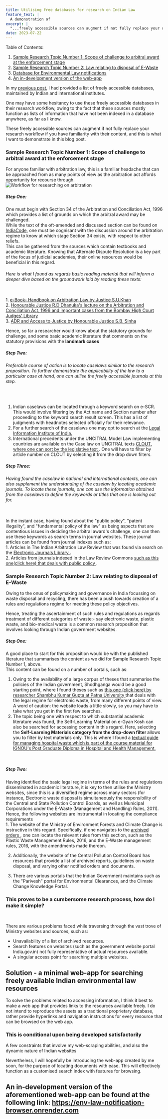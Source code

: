```yaml
---
title: Utilising free databases for research on Indian Law
feature_text: |
  A demonstration of 
excerpt: |
  "...freely accessible sources can augment if not fully replace your research workflow if you have familiarity with their content, and this is what I want to demonstrate in this blog post."
date: 2023-07-22
---
```


Table of Contents:
<ol>
<li> <a href = "#Sample1"> Sample Research Topic Number 1: Scope of challenge to arbitral award at the enforcement stage </a> </li>
<li> <a href = "#Sample2"> Sample Research Topic Number 2: Law relating to disposal of E-Waste </a> </li>
<li> <a href = "#Database"> Database for Environmental Law notifications </a> </li>
<li> <a href = "#AlphaRelease"> An in-development version of the web-app </a> </li>
</ol>


In my [previous post](https://sankalpsrv.github.io/2023/06/25/ReasearchingIndianLaw/), I had provided a list of freely accessible databases, maintained by Indian and international institutes.

One may have some hesitancy to use these freely accessible databases in their research workflow, owing to the fact that these sources mostly function as lists of information that have not been indexed in a database anywhere, as far as I know.

These freely accessible sources can augment if not fully replace your research workflow if you have familiarity with their content, and this is what I want to demonstrate in this blog post.

<section id = "Sample1">
 <h3> Sample Research Topic Number 1: Scope of challenge to arbitral award at the enforcement stage </h3>
 
</section> 
 <p> For anyone familiar with arbitration law, this is a familiar headache that can be approached from as many points of view as the arbitration act affords opportunity for recourse through. <br>

<img src = "" alt = "Workflow for researching on arbitration">

<h5> Step One: </h5> 
 
 One must begin with Section 34 of the Arbitration and Conciliation Act, 1996 which provides a list of grounds on which the arbitral award may be challenged. <br>
 While the text of the oft-amended and discussed section can be found on <a href="https://www.indiacode.nic.in/handle/123456789/1978?sam_handle=123456789/1362">IndiaCode</a>, one must be cognisant with the discussion around the arbitration regime to know at which stage Section 34 exists, with respect to other reliefs.  <br>
 This can be gathered from the sources which contain textbooks and academic literature. Knowing that Alternate Dispute Resolution is a key part of the focus of judicial academies, their online resources would be beneficial in this regard. 
 
<h6> Here is what I found as regards basic reading material that will inform a deeper dive based on the groundwork laid by reading these texts: </h6> <br>
 1. <a href="https://ijtr.nic.in/publication_book.htm">e-Book- Handbook on Arbitration Law by Justice S.U.Khan</a> <br>
 2. <a href = "https://bombayhighcourt.nic.in/writereaddata/library/1679320445ArbitrationJudgments18032023.pdf">Honourable Justice R.D Dhanuka's lecture on the Arbitration and Conciliation Act, 1996 and important cases from the Bombay High Court Judges' Library</a> <br>
 3. <a href = "https://www.tnsja.tn.gov.in/article/ADR-%20SBSinha.pdf" from the Tamil Nadu>ADR and Access to Justice by Honourable Justice S.B. Sinha</a><br>
 
 Hence, so far a researcher would know about the statutory grounds for challenge, and some basic academic literature that comments on the statutory provisions with the <b> landmark cases </b>
 
 <h5> Step Two: </h5>
<h6> Preferable course of action is to locate caselaws similar to the research proposition. To further demonstrate the applicability of the law to a particular case at hand, one can utilise the freely accessible journals at this step. </h6> <br>

1. Indian caselaws can be located through a keyword search on e-SCR. This would involve filtering by the Act name and Section number after proceeding to the keyword search result screen. This has a list of judgments with headnotes selected officially for their relevance. <br>
2. For a further search of the caselaws one may opt to search at the <a href = "http://www.liiofindia.org"> Legal Information Institute of India. </a> <br>
3. International precedents under the UNCITRAL Model Law implementing countries are available on the Case law on UNCITRAL texts <a href = "http://www.uncitral.org/clout/?lf=899&lng=en#legislativeText"> CLOUT, where one can sort by the legislative text </a>. One will have to filter by article number on CLOUT by selecting it from the drop down filters. <br>

<h5> Step Three: </h5>
<h6> Having found the caselaw in national and international contexts, one can also supplement the understanding of the caselaw by locating academic journals. To locate these journals, one can use the information obtained from the caselaws to define the keywords or titles that one is looking out for. </h6> 
<br> In the instant case, having found about the "public policy", "patent illegality", and "fundamental policy of the law" as being aspects that are contentious issues in deciding the arbitral award's challenge, one can then use these keywords as search terms in journal websites.
These journal articles can be found from journal indexes such as: <br> 
1. Articles in The Indian Arbitration Law Review that was found via search on the <a href = "http://ezb.ur.de/ezeit/searchres.phtml?bibid=AAAAA&colors=1&lang=en&jq_type1=QS&jq_term1=arbitration"> Electronic Journals Library </a>. <br>
2. Articles from journals indexed in the Law Review Commons <a href = "https://digitalcommons.wcl.american.edu/ab/vol2/iss1/3/">such as this one(click here) that deals with public policy </a>. <br>

 <section id="Sample2">
 <h3> Sample Research Topic Number 2: Law relating to disposal of E-Waste </h3>
</section> 
 
 <p> Owing to the onus of policymaking and governance in India focussing on waste disposal and recycling, there has been a push towards creation of a rules and regulations regime for meeting these policy objectives. </p>
 Hence, treating the ascertainment of such rules and regulations as regards treatment of different categories of waste:- say electronic waste, plastic waste, and bio-medical waste is a common research proposition that involves looking through Indian government websites.
 
 <h5> Step One: </h5>
 
A good place to start for this proposition would be with the published literature that summarises the content as we did for Sample Research Topic Number 1, above. 
<br> This content can be found on a number of portals, such as: <br>
1. Owing to the availability of a large corpus of theses that summarise the policies of the Indian government, Shodhganga would be a good starting point, where I found theses such as <a href="https://shodhganga.inflibnet.ac.in/handle/10603/270677">this one (click here) by researcher Shambhu Kumar Gupta at Patna University </a> that deals with the legal regime for electronic waste, from many different points of view. <br> A word of caution: the website loads a little slowly, so you may have to take what you get in the first few searches. 
2. The topic being one with respect to which substantial academic literature was found, the Self-Learning Material on e-Gyan Kosh can also be searched for accessing content in this regard. Here, selecting the <b> Self-Learning Materials category from the drop-down filter </b> allows you to filter by text materials only. This is where I found a <a href="https://egyankosh.ac.in/handle/123456789/33725">textual guide for managing hospital waste which is part of the course material for IGNOU's Post Graduate Diploma in Hospital and Health Management. </a>
<br>

<h5> Step Two: </h5>

<p> Having identified the basic legal regime in terms of the rules and regulations disseminated in academic literature, it is key to then utilise the Ministry websites, since this is a diversified regime across many sectors (for instance, Electronic waste disposal is simultaneously the responsibility of the Central and State Pollution Control Boards, as well as Municipal Corporations under the E-Waste (Management and Handling) Rules, 2011).
<br> Hence, the following websites are instrumental in locating the compliance requirements <br>
1. The website of the Ministry of Environment Forests and Climate Change is instructive in this regard. Specifically, if one navigates to the <a href = "https://moef.gov.in/en/orders-archive/?pag=0"> archived orders </a>, one can locate the relevant rules from this section, such as the Plastic Waste Management Rules, 2016, and the E-Waste management rules, 2016, with the amendments made thereon. 

2. Additionally, the website of the Central Pollution Control Board has resources that provide a list of archived reports, guidelines on waste disposal, and varying other notified orders and documents.

3. There are various portals that the Indian Government maintains such as the "Parivesh" portal for Environmental Clearances, and the Climate Change Knowledge Portal.


 <h3> This proves to be a cumbersome research process, how do I make it simple? </h3>
 <br>
 
 There are various problems faced while traversing through the vast trove of Ministry websites and sources, such as:
 
 - Unavailability of a list of archived resources.
 - Search features on websites (such as the government website portal India.gov.in) not fully representative of actual resources available. 
 - A singular access point for searching multiple websites. 

<section id="Database">

<h1>  Solution - a minimal web-app for searching freely available Indian environmental law resources  </h1> 

</section> 
<p> To solve the problems related to accessing information, I think it best to make a web app that provides links to the resources available freely. I do not intend to reproduce the assets as a traditional proprietary database, rather provide hyperlinks and navigation instructions for every resource that can be browsed on the web app. 
 
<h3> This is conditional upon being developed satisfactorily </h3>

A few constraints that involve my web-scraping abilities, and also the dynamic nature of Indian websites
 
Nevertheless, I will hopefully be introducing the web-app created by me soon, for the purpose of locating documents with ease. This will effectively function as a customised search index with features for browsing. 

<section id = "AlphaRelease">

<h1>An in-development version of the aforementioned web-app can be found at the following link: <a href="https://env-law-notification-browser.onrender.com">https://env-law-notification-browser.onrender.com </a></h1>

</section>